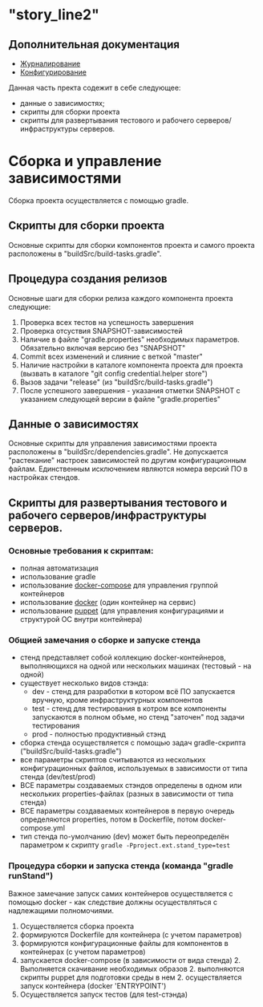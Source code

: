 # "story_line2"

## Дополнительная документация
* [Журналирование](docs/logging.md)
* [Конфигурирование](docs/configuration.md)

Данная часть пректа содежит в себе следующее:
- данные о зависимостях;
- скрипты для сборки проекта
- скрипты для развертывания тестового и рабочего серверов/инфраструктуры серверов.

# Сборка и управление зависимостями
Сборка проекта осуществляется с помощью gradle.

## Скрипты для сборки проекта
Основные скрипты для сборки компонентов проекта и самого проекта расположены в "buildSrc/build-tasks.gradle".

## Процедура создания релизов
Основные шаги для сборки релиза каждого компонента проекта следующие:
1. Проверка всех тестов на успешность завершения
1. Проверка отсуствия SNAPSHOT-зависимостей
1. Наличие в файле "gradle.properties" необходимых параметров. Обязательно включая версию без "SNAPSHOT"
1. Commit всех изменений и слияние с веткой "master"
1. Наличие настройки в каталоге компонента проекта для проекта (вызвать в каталоге "git config credential.helper store")
1. Вызов задачи "release" (из "buildSrc/build-tasks.gradle")
1. После успешного завершения - указания отметки SNAPSHOT с указанием следующей версии в файле "gradle.properties"

## Данные о зависимостях
Основные скрипты для управления зависимостями проекта расположены в
"buildSrc/dependencies.gradle". Не допускается "растекание" настроек зависимостей по другим конфигурационным файлам. Единственным исключением являются номера версий ПО в
настройках стендов.

## Скрипты для развертывания тестового и рабочего серверов/инфраструктуры серверов.
### Основные требования к скриптам:
- полная автоматизация
- использование gradle
- использование [docker-compose](https://docs.docker.com/compose/) для управления
группой контейнеров
- использование [docker](https://docs.docker.com/) (один контейнер на сервис)
- использование [puppet](https://puppet.com/) (для управления конфигурациями и
 структурой ОС внутри контейнера)

### Общией замечания о сборке и запуске стенда
- стенд представляет собой коллекцию docker-контейнеров,
выполняющихся на одной или нескольких машинах (тестовый - на одной)
- существует несколько видов стэнда:
	* dev - стенд для разработки в котором всё ПО запускается вручную, кроме
	инфраструктурных компонентов
	* test - стенд для тестирования в котром все компоненты запускаются в полном
	объме, но стенд "заточен" под задачи тестирования
	* prod - полностью продуктивный стэнд
- сборка стенда осуществляется с помощью задач gradle-скрипта
("buildSrc/build-tasks.gradle")
- все параметры скриптов считываются из нескольких конфигурационных файлов,
используемых в зависимости от типа стенда (dev/test/prod)
- ВСЕ параметры создаваемых стэндов определены в одном или нескольких
properties-файлах (разных в зависимости от типа стенда)
- ВСЕ параметры создаваемых контейнеров в первую очередь определяются properties,
потом в Dockerfile, потом docker-compose.yml
- тип стенда по-умолчанию (dev) может быть переопределён параметром к скрипту
`gradle -Pproject.ext.stand_type=test`

### Процедура сборки и запуска стенда (команда "gradle runStand")
Важное замечание запуск самих контейнеров осуществляется с помощью docker - как следствие должны осуществляться с надлежащими полномочиями.

1. Осуществляется сборка проекта
1. формируются Dockerfile для контейнера (с учетом параметров)
1. формируются конфигурационные файлы для компонентов в контейнерах (с учетом параметров)
1. запускается docker-compose (в зависимости от вида стенда)
	2. Выполняется скачивание необходимых образов
	2. выполняются скрипты puppet для подготовки среды в нем
	2. осуществляется запуск контейнера (docker 'ENTRYPOINT')
1. Осуществляется запуск тестов (для test-стэнда)
